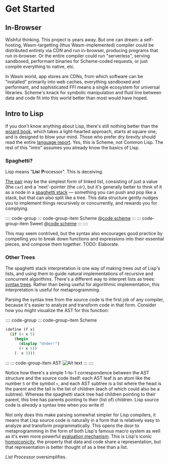 # Get Started

## In-Browser

Wishful thinking.
This project is years away.
But one can dream:
a self-hosting, Wasm-targetting (thus Wasm-implemented) compiler
could be distributed entirely via CDN and run in-browser,
producing programs that run in-browser.
Or the entire compiler could run "serverless",
serving sandboxed, performant binaries for Scheme-coded requests,
or just compile everything to native,
etc.

In Wasm world, app stores are CDNs,
from which software can be "installed" primarily into web caches,
everything sandboxed and performant,
and sophisticated FFI means a single ecosystem for universal libraries.
Scheme's knack for symbolic manipulation
and fluid line between data and code
fit into this world better than most would have hoped.

## Intro to Lisp

If you don't know anything about Lisp,
there's still nothing better than the [wizard book],
which takes a light-hearted approach,
starts at square one,
and is designed to blow your mind.
Those who prefer dry brevity should read the entire [language report].
Yes, this is Scheme, not Common Lisp.
The rest of this "intro" assumes you already know
the basics of Lisp.

[wizard book]: https://mitpress.mit.edu/sites/default/files/sicp/index.html
[language report]: /r7rs-small.pdf

### Spaghetti?

Lisp means "**Lis**t **P**rocessor".
This is deceiving.

[The pair] may be the simplest form of linked list,
consisting of just a value (the `car`) and a 'next'-pointer (the `cdr`),
but it's generally better to think of it as a node in a [spaghetti stack] —
something you can push and pop like a stack,
but that can also split like a tree.
This data structure gently nudges you
to implement things recursively or concurrently,
and rewards you for complying.

:::: code-group
::: code-group-item Scheme
@[code scheme](examples/spaghetti.scm)
:::
::: code-group-item Sweet
@[code scheme](examples/spaghetti.sscm)
:::
::::

This may seem contrived,
but the syntax also encourages good practice
by compelling you to break down functions and expressions
into their essential pieces, and compose them together.
TODO: Elaborate.

[The pair]: /r7rs-small.pdf#section.6.4
[spaghetti stack]: https://en.wikipedia.org/wiki/Parent_pointer_tree

### Other Trees

The spaghetti stack interpretation
is one way of making trees out of Lisp's lists,
and using them to guide natural implementations
of recursive and concurrent algorithms.
There's a different way to interpret lists as trees:
[syntax trees].
Rather than being useful for algorithmic implementation,
this interpretation is useful for metaprogramming.

Parsing the syntax tree from the source code
is the first job of any compiler,
because it's easier to analyze and transform code in that form.
Consider how you might visualize the AST for this function:

:::: code-group
::: code-group-item Scheme
```scheme
(define (f x)
  (if (< x 5)
    (begin
      (display "Under!")
      (+ x 5))
    (- x 5)))
```
:::
::: code-group-item AST
![Alt text](https://external-content.duckduckgo.com/iu/?u=http%3A%2F%2Fwww.publicdomainpictures.net%2Fpictures%2F40000%2Fvelka%2Ffluffy-clouds.jpg&f=1&nofb=1 "fersher")
:::
::::

Notice how there's a simple 1-to-1 correspondence
between the AST structure and the source code itself:
each AST leaf is an atom like the number `5` or the symbol `<`,
and each AST subtree is a list where the head is the parent
and the tail is the list of children (each of which could also be a subtree).
Whereas the spaghetti stack tree had children pointing to their parent,
this tree has parents pointing to their (list of) children.
Lisp source code is *already* a syntax tree when you write it!

Not only does this make parsing somewhat simpler for Lisp compilers,
it means that Lisp source code is naturally in a form that is
relatively easy to analyze and transform programmatically.
This opens the door to metaprogramming
in the form of both Lisp's famous macro system
as well as it's even more powerful [evaluation mechanism].
This is Lisp's iconic [homoiconicity],
the property that data and code share a representation,
but that representation is better thought of as a tree than a list.

*List Processor* oversimplifies.

[syntax trees]: https://en.wikipedia.org/wiki/Abstract_syntax_tree
[evaluation mechanism]: /r7rs-small.pdf#section.6.12
[homoiconicity]: https://en.wikipedia.org/wiki/Homoiconicity
